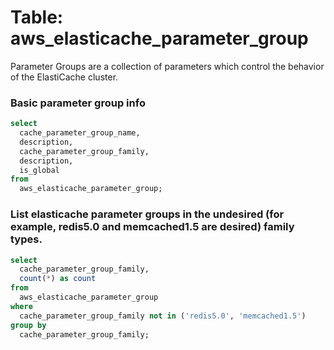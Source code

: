 # Table: aws_elasticache_parameter_group

Parameter Groups are a collection of parameters which control the behavior of the ElastiCache cluster.

### Basic parameter group info

```sql
select
  cache_parameter_group_name,
  description,
  cache_parameter_group_family,
  description,
  is_global
from
  aws_elasticache_parameter_group;
```


### List elasticache parameter groups in the undesired (for example, redis5.0 and memcached1.5 are desired) family types.

```sql
select
  cache_parameter_group_family,
  count(*) as count
from
  aws_elasticache_parameter_group
where
  cache_parameter_group_family not in ('redis5.0', 'memcached1.5')
group by
  cache_parameter_group_family;
```
